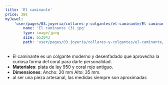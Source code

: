 ```yaml
---
title: 'El caminante'
price: 38€
myJewel:
    'user/pages/03.joyeria/collares-y-colgantes/el-caminante/El caminante (3).jpg':
        name: 'El caminante (3).jpg'
        type: image/jpeg
        size: 653043
        path: 'user/pages/03.joyeria/collares-y-colgantes/el-caminante/El caminante (3).jpg'
---
```


* El caminante es un colgante moderno y desenfadado que aprovecha la curiosa forma del coral para darle personalidad.
* **Materiales**: plata de ley 950 y coral rojo antiguo.
* **Dimensiones**: Ancho: 20 mm Alto: 35 mm.
* al ser una pieza artesanal, las medidas siempre son aproximadas


